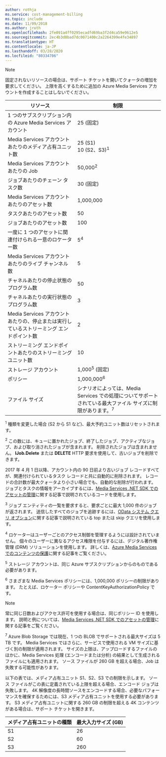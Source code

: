 ```yaml
---
author: rothja
ms.service: cost-management-billing
ms.topic: include
ms.date: 11/09/2018
ms.author: jroth
ms.openlocfilehash: 2fe091a4ff0295ecadfd69ba3f2d4ca59e9612e5
ms.sourcegitcommit: 2ec4b3d0bad7dc0071400c2a2264399e4fe34897
ms.translationtype: HT
ms.contentlocale: ja-JP
ms.lasthandoff: 03/28/2020
ms.locfileid: "80334706"
---
```

>[!NOTE]
>固定されないリソースの場合は、サポート チケットを開いてクォータの増加を要求してください。 上限を高くするために追加の Azure Media Services アカウントを作成することはしないでください。

| リソース | 制限 | 
| --- | --- | 
| 1 つのサブスクリプション内の Azure Media Services アカウント | 25 (固定) |
| Media Services アカウントあたりのメディア占有ユニット数 |25 (S1)<br/>10 (S2、S3)<sup>1</sup> | 
| Media Services アカウントあたりの Job | 50,000<sup>2</sup> |
| ジョブあたりのチェーン タスク数 | 30 (固定) |
| Media Services アカウントあたりのアセット数 | 1,000,000|
| タスクあたりのアセット数 | 50 |
| ジョブあたりのアセット数 | 100 |
| 一度に 1 つのアセットに関連付けられる一意のロケーター数 | 5<sup>4</sup> |
| Media Services アカウントあたりのライブ チャンネル数 |5|
| チャネルあたりの停止状態のプログラム数 |50|
| チャネルあたりの実行状態のプログラム数 |3|
| Media Services アカウントあたりの、停止または実行しているストリーミング エンドポイント数|2|
| ストリーミング エンドポイントあたりのストリーミング ユニット数 |10 |
| ストレージ アカウント | 1,000<sup>5</sup> (固定) |
| ポリシー | 1,000,000<sup>6</sup> |
| ファイル サイズ| シナリオによっては、Media Services での処理についてサポートされている最大ファイル サイズに制限があります。<sup>7</sup> |

<sup>1</sup> 種類を変更した場合 (S2 から S1 など)、最大予約ユニット数はリセットされます。

<sup>2</sup> この数には、キューに置かれたジョブ、終了したジョブ、アクティブなジョブ、および取り消されたジョブが含まれます。 削除されたジョブは含まれません。 **IJob.Delete** または **DELETE** HTTP 要求を使用して、古いジョブを削除できます。

2017 年 4 月 1 日以降、アカウント内の 90 日前より古いジョブ レコードすべてが、関連付けられているタスク レコードと共に自動的に削除されます。 レコードの合計数が最大クォータより小さい場合でも、自動的な削除が行われます。 ジョブとタスクの情報をアーカイブするには、[Media Services .NET SDK でのアセットの管理](../articles/media-services/previous/media-services-dotnet-manage-entities.md)に関する記事で説明されているコードを使用します。

<sup>3</sup> ジョブ エンティティの一覧を要求すると、要求ごとに最大 1,000 件のジョブが返されます。 送信したすべてのジョブを追跡するには、[OData システム クエリ オプション](/previous-versions/dynamicscrm-2015/developers-guide/gg309461(v=crm.7))に関する記事で説明されている top または skip クエリを使用します。

<sup>4</sup> ロケーターはユーザーごとのアクセス制御を管理するようには設計されていません。 個々のユーザーに異なるアクセス権限を付与するには、デジタル著作権管理 (DRM) ソリューションを使用します。 詳しくは、[Azure Media Services でのコンテンツの保護](../articles/media-services/previous/media-services-content-protection-overview.md)に関する記事をご覧ください。

<sup>5</sup> ストレージ アカウントは、同じ Azure サブスクリプションからのものである必要があります。

<sup>6</sup> さまざまな Media Services ポリシーには、1,000,000 ポリシーの制限があります。 たとえば、ロケーター ポリシーや ContentKeyAuthorizationPolicy です。 

>[!NOTE]
> 常に同じ日数およびアクセス許可を使用する場合は、同じポリシー ID を使用します。 説明と例については、[Media Services .NET SDK でのアセットの管理](../articles/media-services/previous/media-services-dotnet-manage-entities.md#limit-access-policies)に関する記事をご覧ください。

<sup>7</sup> Azure Blob Storage では現在、1 つの BLOB でサポートされる最大サイズは 5 TB です。 Media Services ではさらに、サービスで使用される VM サイズに基づく別の制限が適用されます。 サイズの上限は、アップロードするファイルのほかに、Media Services 処理 (エンコードまたは分析) の結果として生成されるファイルにも適用されます。 ソース ファイルが 260 GB を超える場合、Job は失敗する可能性があります。 

以下の表では、メディア占有ユニット S1、S2、S3 での制限を示します。 ソース ファイルがこの表に定義されている上限を超える場合、エンコード ジョブは失敗します。 4K 解像度の長時間ソースをエンコードする場合、必要なパフォーマンスを確保するためには、S3 メディア占有ユニットを使用する必要があります。 S3 メディア占有ユニットに関する 260 GB の制限を超える 4K コンテンツがある場合は、サポート チケットを開きます。

|メディア占有ユニットの種類    |最大入力サイズ (GB)|
|---|---|
|S1 |    26|
|S2    | 60|
|S3    |260|
